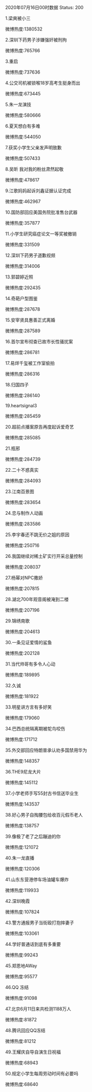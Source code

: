 2020年07月16日00时数据
Status: 200

1.梁爽被小三

微博热度:1380532

2.深圳下药男子涉嫌强奸被刑拘

微博热度:765766

3.重启

微博热度:737636

4.公交司机被锁喉18岁高考生挺身而出

微博热度:673445

5.朱一龙演技

微博热度:580666

6.夏天想白有多难

微博热度:544050

7.获奖小学生父亲发声明致歉

微博热度:507433

8.吴昕 我对我的粉丝肃然起敬

微博热度:478617

9.江歌妈妈起诉刘鑫证据认证完成

微博热度:462967

10.国防部回应美国务院批准售台武器

微博热度:357877

11.小学生研究癌症论文一等奖被撤销

微博热度:331509

12.深圳下药男子道歉视频

微博热度:314006

13.郭碧婷近照

微博热度:292435

14.奇葩户型图鉴

微博热度:287678

15.安宰贤具惠善正式离婚

微博热度:287589

16.首尔宣布彻查已故市长性骚扰案

微博热度:286781

17.易烊千玺被工作室偷拍

微博热度:286316

18.归国四子

微博热度:286140

19.heartsignal3

微博热度:285459

20.超前点播案原告再度起诉爱奇艺

微博热度:285085

21.瓶邪

微博热度:284739

22.二十不惑真实

微博热度:284093

23.江南百景图

微博热度:283654

24.恋与制作人动画

微博热度:283586

25.李宇春还不跳无价之姐的原因

微博热度:250716

26.我国继续对稀土矿实行开采总量控制

微博热度:208037

27.杨幂对NPC撒娇

微博热度:207815

28.湖北700年观音阁被淹到二楼

微博热度:207196

29.锦绣南歌

微博热度:204613

30.一条见证爱情的鲨鱼

微博热度:202128

31.当代帅哥有多令人心动

微博热度:189895

32.久诚

微博热度:181922

33.明星讲方言有多好笑

微博热度:179060

34.巴西总统隔离期被鸵鸟咬伤

微博热度:171712

35.外交部回应特朗普承认劝多国禁用华为

微博热度:148357

36.THE9尼龙大片

微博热度:145112

37.小学老师手写55封古书信送毕业生

微博热度:143537

38.好心男子自掏腰包给收百元假币老人

微博热度:138757

39.像极了老了之后蹦迪的你

微博热度:121072

40.朱一龙直播

微博热度:120306

41.山东东营港停车场油罐车爆炸

微博热度:119933

42.深圳晚霞

微博热度:107824

43.警方通报男子当街殴打抱摔妻子

微博热度:103061

44.学好普通话到底有多重要

微博热度:99243

45.郑恩地AWay

微博热度:95577

46.QQ 冻结

微博热度:91098

47.北京6月11日来共检测1188万人

微博热度:81872

48.腾讯回应QQ冻结

微博热度:81212

49.王耀庆自导自演生日祝福

微博热度:68943

50.规定小学生每周劳动时间有必要吗

微博热度:68640

